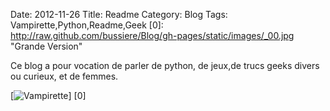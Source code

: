Date: 2012-11-26
Title: Readme
Category: Blog
Tags: Vampirette,Python,Readme,Geek
[0]: http://raw.github.com/bussiere/Blog/gh-pages/static/images/_00.jpg  "Grande Version"

Ce blog a pour vocation de parler de python, de jeux,de trucs geeks divers ou curieux, et de femmes.

[![Vampirette](http://raw.github.com/bussiere/Blog/gh-pages/static/images/_00_thumb.jpg)] [0] 
